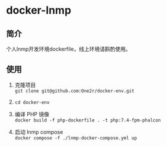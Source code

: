 # docker-lnmp

## 简介
个人lnmp开发环境dockerfile，线上环境请斟酌使用。

## 使用

1. 克隆项目  
```git clone git@github.com:One2r/docker-env.git```  

2. ```cd docker-env```

2. 编译 PHP 镜像  
```docker build -f php-dockerfile . -t php:7.4-fpm-phalcon```

3. 启动 lnmp compose  
```docker compose -f ./lnmp-docker-compose.yml up```